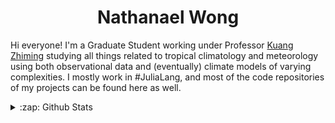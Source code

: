 # **<div align="center">Nathanael Wong</div>**

Hi everyone! I'm a Graduate Student working under Professor [Kuang Zhiming](http://www.people.fas.harvard.edu/~kuang/) studying all things related to tropical climatology and meteorology using both observational data and (eventually) climate models of varying complexities. I mostly work in #JuliaLang, and most of the code repositories of my projects can be found here as well.

<details>
  <summary>:zap: Github Stats</summary>
  <a href="https://github.com/natgeo-wong">
    <img align="center" src="https://github-readme-stats.vercel.app/api?username=natgeo-wong&count_private=true&show_icons=true&theme=algolia" />
  </a>
  <a href="https://github.com/natgeo-wong">
    <img align="center" src="https://github-readme-stats.vercel.app/api/top-langs/?username=natgeo-wong&layout=compact&theme=algolia" />
  </a>
</details>
